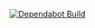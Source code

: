 [![Dependabot Build](https://img.shields.io/github/workflow/status/nikolaxhristov/maintenance/Dependabot?label=Build&logo=dependabot&color=black&logoColor=white&labelColor=black&logoWidth=15)][workflows/dependabot.yml]

[workflows/dependabot.yml]:
	https://github.com/YesMaintenance/npm/blob/main/.github/workflows/dependabot.yml
